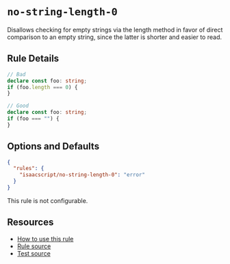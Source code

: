 # `no-string-length-0`

Disallows checking for empty strings via the length method in favor of direct comparison to an empty string, since the latter is shorter and easier to read.

## Rule Details

```ts
// Bad
declare const foo: string;
if (foo.length === 0) {
}

// Good
declare const foo: string;
if (foo === "") {
}
```

## Options and Defaults

```json
{
  "rules": {
    "isaacscript/no-string-length-0": "error"
  }
}
```

This rule is not configurable.

## Resources

- [How to use this rule](../../README.md#install--usage)
- [Rule source](../../src/rules/no-string-length-0.ts)
- [Test source](../../tests/rules/no-string-length-0.test.ts)
